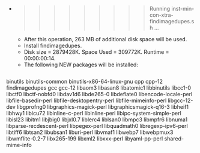 * >>>>>>>>> Running inst-min-con-xtra-findimagedupes.sh ...
  * After this operation, 263 MB of additional disk space will be used.
  * Install findimagedupes.
  * Disk size = 2879428K. Space Used = 309772K. Runtime = 00:00:00:14.
  * The following NEW packages will be installed:
  ```bash
binutils binutils-common binutils-x86-64-linux-gnu cpp cpp-12
findimagedupes gcc gcc-12 libaom3 libasan8
libatomic1 libbinutils libcc1-0 libctf0 libctf-nobfd0
libdav1d6 libde265-0 libdeflate0 libencode-locale-perl libfile-basedir-perl
libfile-desktopentry-perl libfile-mimeinfo-perl libgcc-12-dev libgprofng0 libgraphics-magick-perl
libgraphicsmagick-q16-3 libheif1 libhwy1 libicu72 libinline-c-perl
libinline-perl libipc-system-simple-perl libisl23 libitm1 libjbig0
libjxl0.7 liblerc4 liblsan0 libmpc3 libmpfr6
libnuma1 libparse-recdescent-perl libpegex-perl libquadmath0 libregexp-ipv6-perl
libtiff6 libtsan2 libubsan1 liburi-perl libvmaf1
libwebp7 libwebpmux3 libwmflite-0.2-7 libx265-199 libxml2
libxxx-perl libyaml-pp-perl shared-mime-info
  ```

